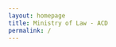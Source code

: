 ```yaml
---
layout: homepage
title: Ministry of Law - ACD
permalink: /
---
```

<!-- Type your notification here - the notification bar will not appear if this is empty. For other changes, refer to _data/homepage.yml to edit the homepage -->
